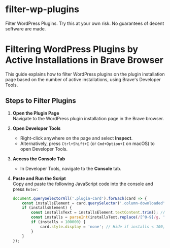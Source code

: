 # filter-wp-plugins
Filter WordPress Plugins. Try this at your own risk. No guarantees of decent software are made. 

# Filtering WordPress Plugins by Active Installations in Brave Browser

This guide explains how to filter WordPress plugins on the plugin installation page based on the number of active installations, using Brave's Developer Tools.

## Steps to Filter Plugins

1. **Open the Plugin Page**  
   Navigate to the WordPress plugin installation page in the Brave browser.

2. **Open Developer Tools**  
   - Right-click anywhere on the page and select **Inspect**.
   - Alternatively, press `Ctrl+Shift+I` (or `Cmd+Option+I` on macOS) to open Developer Tools.

3. **Access the Console Tab**  
   - In Developer Tools, navigate to the **Console** tab.

4. **Paste and Run the Script**  
   Copy and paste the following JavaScript code into the console and press `Enter`:
   ```javascript
   document.querySelectorAll('.plugin-card').forEach(card => {
       const installsElement = card.querySelector('.column-downloaded'); // Adjusted selector
       if (installsElement) {
           const installsText = installsElement.textContent.trim(); // Use textContent to get the text
           const installs = parseInt(installsText.replace(/[^0-9]/g, ''), 10); // Extract the number
           if (installs < 100000) {
               card.style.display = 'none'; // Hide if installs < 100,000
           }
       }
   });
